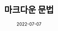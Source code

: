 ---
title:  "마크다운 문법"
excerpt: "마크다운 문법에 대해 알아보자!"

categories:
  - language
tags:
  - [language]

toc: true
toc_sticky: true
toc_label : "C O N T E N T S"
 
date: 2022-07-07
last_modified_at: 2022-07-07
---